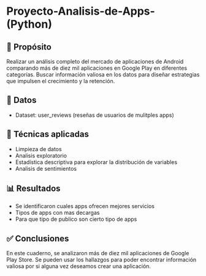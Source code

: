 # Proyecto-Analisis-de-Apps-(Python)

## 📌 Propósito
Realizar un análisis completo del mercado de aplicaciones de Android comparando más de diez mil aplicaciones en Google Play en diferentes categorías. Buscar información valiosa en los datos para diseñar estrategias que impulsen el crecimiento y la retención.

## 📂 Datos
- Dataset: user_reviews (reseñas de usuarios de mulitples apps)

## 🔧 Técnicas aplicadas
- Limpieza de datos
- Analisis exploratorio
- Estadística descriptiva para explorar la distribución de variables
- Analisis de sentimientos
  
## 📊 Resultados
- Se identificaron cuales apps ofrecen mejores servicios
- Tipos de apps con mas decargas
- Para que tipo de publico son cierto tipo de apps

## ✅ Conclusiones
En este cuaderno, se analizaron más de diez mil aplicaciones de Google Play Store. Se pueden usar los hallazgos para poder encontrar información valiosa por si alguna vez deseamos crear una aplicación.
